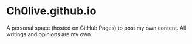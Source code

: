 # Ch0live.github.io
A personal space (hosted on GitHub Pages) to post my own content. All writings and opinions are my own.